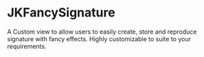 # JKFancySignature
A Custom view to allow users to easily create, store and reproduce signature with fancy effects. Highly customizable to suite to your requirements.
